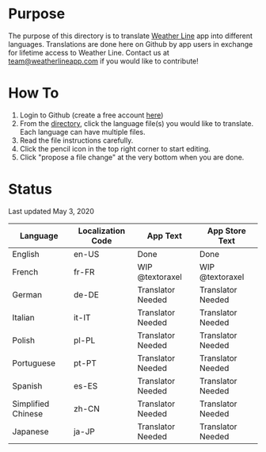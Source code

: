 # Purpose

The purpose of this directory is to translate [Weather Line](https://apps.apple.com/us/app/id715319015) app into different languages. Translations are done here on Github by app users in exchange for lifetime access to Weather Line. Contact us at team@weatherlineapp.com if you would like to contribute!

# How To

1. Login to Github (create a free account [here](github.com/join))
2. From the [directory](https://github.com/weather-line/translations), click the language file(s) you would like to translate. Each language can have multiple files.
3. Read the file instructions carefully.
4. Click the pencil icon in the top right corner to start editing.
4. Click "propose a file change" at the very bottom when you are done. 

# Status

Last updated May 3, 2020

|Language | Localization Code | App Text | App Store Text |
|--------------|----------|----------------|-----------------|
| English | en-US | Done | Done |
| French | fr-FR | WIP @textoraxel | WIP @textoraxel |
| German | de-DE | Translator Needed | Translator Needed |
| Italian | it-IT | Translator Needed | Translator Needed |
| Polish | pl-PL | Translator Needed | Translator Needed |
| Portuguese | pt-PT | Translator Needed | Translator Needed |
| Spanish | es-ES | Translator Needed | Translator Needed |
| Simplified Chinese | zh-CN | Translator Needed | Translator Needed |
| Japanese | ja-JP | Translator Needed | Translator Needed |a
